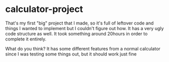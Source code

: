 # calculator-project
That's my first "big" project that I made, so it's full of leftover code and things I wanted to implement but I couldn't figure out how. It has a very ugly code structure as well. It took something around 20hours in order to complete it entirely.

What do you think? It has some different features from a normal calculator since I was testing some things out, but it should work just fine
